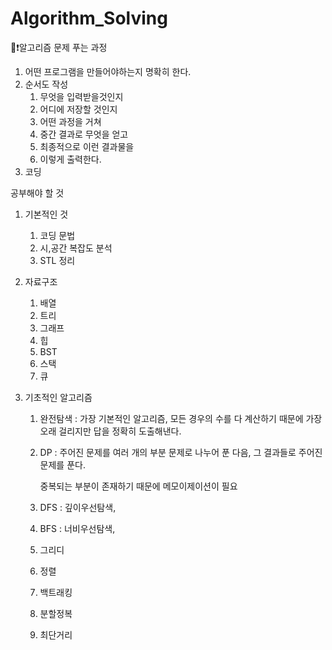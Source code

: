 # Algorithm_Solving

📝❗알고리즘 문제 푸는 과정

1. 어떤 프로그램을 만들어야하는지 명확히 한다.
2. 순서도 작성
   1. 무엇을 입력받을것인지
   2. 어디에 저장할 것인지
   3. 어떤 과정을 거쳐 
   4. 중간 결과로 무엇을 얻고
   5. 최종적으로 이런 결과물을
   6. 이렇게 출력한다.
3. 코딩

공부해야 할 것

1. 기본적인 것
   1. 코딩 문법
   2. 시,공간 복잡도 분석
   3. STL 정리
   
2. 자료구조
   1. 배열
   2. 트리
   3. 그래프
   4. 힙
   5. BST
   6. 스택
   7. 큐
   
3. 기초적인 알고리즘

   1. 완전탐색 : 가장 기본적인 알고리즘, 모든 경우의 수를 다 계산하기 때문에 가장 오래 걸리지만 답을 정확히 도출해낸다.

   2. DP : 주어진 문제를 여러 개의 부분 문제로 나누어 푼 다음, 그 결과들로 주어진 문제를 푼다.

      중복되는 부분이 존재하기 때문에 메모이제이션이 필요

   3. DFS : 깊이우선탐색, 

   4. BFS : 너비우선탐색, 

   5. 그리디

   6. 정렬

   7. 백트래킹

   8. 분할정복

   9. 최단거리
